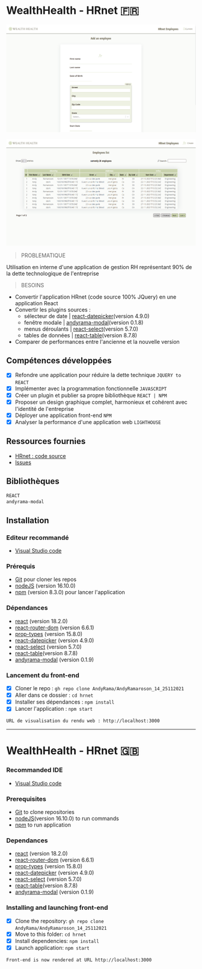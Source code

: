 # WealthHealth - HRnet 🇫🇷  

<kbd>![Add an employee](./WealthHealth_1.png)</kbd>

<kbd>![Employees List](./WealthHealth_2.png)</kbd>

> PROBLEMATIQUE

Utilisation en interne d'une application de gestion RH représentant 90% de la dette technologique de l'entreprise

> BESOINS

- Convertir l'application HRnet (code source 100% JQuery) en une application React
- Convertir les plugins sources : 
  - sélecteur de date | [react-datepicker](https://reactdatepicker.com/)(version 4.9.0)
  - fenêtre modale    | [andyrama-modal](https://www.npmjs.com/package/andyrama-modal)(version 0.1.8)
  - menus déroulants  | [react-select](https://react-select.com/home#getting-started)(version 5.7.0)
  - tables de données | [react-table](https://react-table-v7.tanstack.com/docs/examples/editable-data)(version 8.7.8)
- Comparer de performances entre l'ancienne et la nouvelle version

## Compétences développées

- [x] Refondre une application pour réduire la dette technique `JQUERY to REACT`
- [x] Implémenter avec la programmation fonctionnelle `JAVASCRIPT`
- [x] Créer un plugin et publier sa propre bibliothèque `REACT | NPM`
- [x] Proposer un design graphique complet, harmonieux et cohérent avec l'identité de l'entreprise
- [x] Déployer une application front-end `NPM`
- [x] Analyser la performance d'une application web `LIGHTHOUSE`

## Ressources fournies

* [HRnet : code source](https://github.com/OpenClassrooms-Student-Center/P12_Front-end)
* [Issues](https://github.com/OpenClassrooms-Student-Center/P12_Front-end/issues)

## Bibliothèques

    REACT
    andyrama-modal

## Installation

### Editeur recommandé

* [Visual Studio code](https://code.visualstudio.com/)

### Prérequis

* [Git](https://git-scm.com/) pour cloner les repos
* [nodeJS](https://nodejs.org/fr/) (version 16.10.0) 
* [npm](https://www.npmjs.com/) (version 8.3.0) pour lancer l'application

### Dépendances

*  [react](https://fr.reactjs.org/docs/getting-started.html)                     (version 18.2.0)
*  [react-router-dom](https://reactrouter.com/web/guides/quick-start)            (version 6.6.1)
*  [prop-types](https://fr.reactjs.org/docs/typechecking-with-proptypes.html)    (version 15.8.0)
*  [react-datepicker](https://reactdatepicker.com/)                              (version 4.9.0)
*  [react-select](https://react-select.com/home#getting-started)                 (version 5.7.0)
*  [react-table](https://react-table-v7.tanstack.com/docs/examples/editable-data)(version 8.7.8)
*  [andyrama-modal](https://www.npmjs.com/package/andyrama-modal)                (version 0.1.9)

### Lancement du front-end

- [x] Cloner le repo : `gh repo clone AndyRama/AndyRamaroson_14_25112021`
- [x] Aller dans ce dossier : `cd hrnet`
- [x] Installer ses dépendances : `npm install`
- [x] Lancer l'application : `npm start`

```bash
URL de visualisation du rendu web : http://localhost:3000
```
___

# WealthHealth - HRnet 🇬🇧

### Recommanded IDE

* [Visual Studio code](https://code.visualstudio.com/)

### Prerequisites

* [Git](https://git-scm.com/) to clone repositories
* [nodeJS](https://nodejs.org/fr/)(version 16.10.0) to run commands
* [npm](https://www.npmjs.com/) to run application

### Dependances

*  [react](https://fr.reactjs.org/docs/getting-started.html)                     (version 18.2.0)
*  [react-router-dom](https://reactrouter.com/web/guides/quick-start)            (version 6.6.1)
*  [prop-types](https://fr.reactjs.org/docs/typechecking-with-proptypes.html)    (version 15.8.0)
*  [react-datepicker](https://reactdatepicker.com/)                              (version 4.9.0)
*  [react-select](https://react-select.com/home#getting-started)                 (version 5.7.0)
*  [react-table](https://react-table-v7.tanstack.com/docs/examples/editable-data)(version 8.7.8)
*  [andyrama-modal](https://www.npmjs.com/package/andyrama-modal)                (version 0.1.9)

### Installing and launching front-end

- [x] Clone the repository: `gh repo clone AndyRama/AndyRamaroson_14_25112021`
- [x] Move to this folder: `cd hrnet`
- [x] Install dependencies: `npm install`
- [x] Launch application: `npm start`

```bash
Front-end is now rendered at URL http://localhost:3000
```